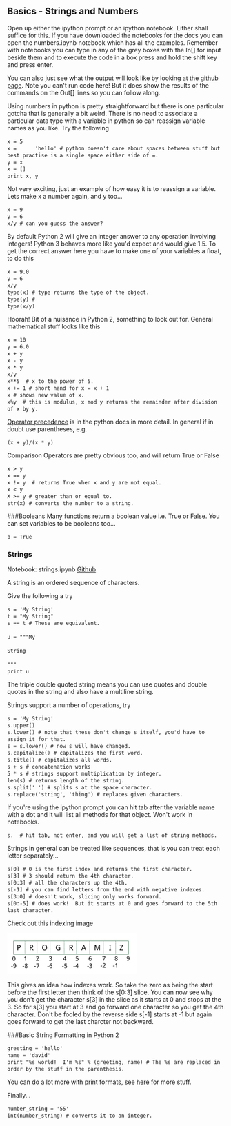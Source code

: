 ## Basics - Strings and Numbers

Open up either the ipython prompt or an ipython notebook.  Either shall suffice for this.  If you have downloaded the notebooks for the docs you can open the numbers.ipynb notebook which has all the examples.  Remember with notebooks you can type in any of the grey boxes with the In[] for input beside them and to execute the code in a box press and hold the shift key and press enter.

You can also just see what the output will look like by looking at the [github page](https://github.com/davidgillies/python_notebooks/blob/master/numbers.ipynb).  Note you can't run code here! But it does show the results of the commands on the Out[] lines so you can follow along.  


Using numbers in python is pretty straightforward but there is one particular gotcha that is generally a bit weird.  There is no need to associate a particular data type with a variable in python so can reassign variable names as you like.  Try the following

    x = 5
    x =      'hello' # python doesn't care about spaces between stuff but best practise is a single space either side of =.
    y = x 
    x = []
    print x, y

Not very exciting, just an example of how easy it is to reassign a variable.  Lets make x a number again, and y too...  

    x = 9
    y = 6
    x/y # can you guess the answer?

By default Python 2 will give an integer answer to any operation involving integers!  Python 3 behaves more like you'd expect and would give 1.5.  To get the correct answer here you have to make one of your variables a float, to do this

    x = 9.0
    y = 6
    x/y 
    type(x) # type returns the type of the object.
    type(y) #
    type(x/y)

Hoorah!  Bit of a nuisance in Python 2, something to look out for.  General mathematical stuff looks like this

    x = 10 
    y = 6.0
    x + y
    x - y 
    x * y
    x/y 
    x**5  # x to the power of 5.
    x += 1 # short hand for x = x + 1
    x # shows new value of x.
    x%y  # this is modulus, x mod y returns the remainder after division of x by y.

[Operator precedence](https://docs.python.org/2/reference/expressions.html#operator-precedence) is in the python docs in more detail.  In general if in doubt use parentheses, e.g.

    (x + y)/(x * y)

Comparison Operators are pretty obvious too, and will return True or False

    x > y 
    x == y
    x != y  # returns True when x and y are not equal.
    x < y
    X >= y # greater than or equal to.
    str(x) # converts the number to a string.

###Booleans
Many functions return a boolean value i.e. True or False.  You can set variables to be booleans too...

    b = True


### Strings

Notebook: strings.ipynb
[Github]()

A string is an ordered sequence of characters.

Give the following a try

    s = 'My String'
    t = "My String"
    s == t # These are equivalent.

    u = """My 

    String 

    """
    print u
The triple double quoted string means you can use quotes and double quotes in the string and also have a multiline string.

Strings support a number of operations, try

    s = 'My String'
    s.upper()
    s.lower() # note that these don't change s itself, you'd have to assign it for that.
    s = s.lower() # now s will have changed.
    s.capitalize() # capitalizes the first word.
    s.title() # capitalizes all words.
    s + s # concatenation works
    5 * s # strings support multiplication by integer.
    len(s) # returns length of the string.
    s.split(' ') # splits s at the space character.
    s.replace('string', 'thing') # replaces given characters.

If you're using the ipython prompt you can hit tab after the variable name with a dot and it will list all methods for that object.  Won't work in notebooks.

    s.  # hit tab, not enter, and you will get a list of string methods.

Strings in general can be treated like sequences, that is you can treat each letter separately...

    s[0] # 0 is the first index and returns the first character.
    s[3] # 3 should return the 4th character.
    s[0:3] # all the characters up the 4th.
    s[-1] # you can find letters from the end with negative indexes.
    s[3:0] # doesn't work, slicing only works forward.
    s[0:-5] # does work!  But it starts at 0 and goes forward to the 5th last character.

Check out this indexing image

![indexes pic](../images/indexes.png)

This gives an idea how indexes work.  So take the zero as being the start before the first letter then think of the s[0:3] slice.  You can now see why you don't get the character s[3] in the slice as it starts at 0 and stops at the 3.  So for s[3] you start at 3 and go forward one character so you get the 4th character.  Don't be fooled by the reverse side s[-1] starts at -1 but again goes forward to get the last charcter not backward.

###Basic String Formatting in Python 2

    greeting = 'hello'
    name = 'david'
    print "%s world!  I'm %s" % (greeting, name) # The %s are replaced in order by the stuff in the parenthesis.

You can do a lot more with print formats, see [here](https://docs.python.org/2/library/string.html) for more stuff.

Finally...

    number_string = '55'
    int(number_string) # converts it to an integer.
